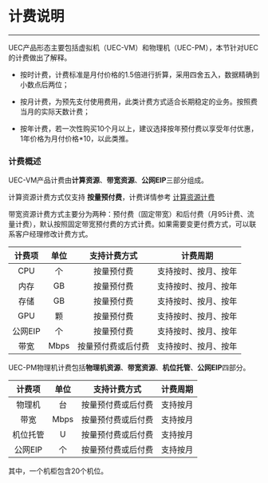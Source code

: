 # 计费说明
------
UEC产品形态主要包括虚拟机（UEC-VM）和物理机（UEC-PM），本节针对UEC的计费做出了解释。

- 按时计费，计费标准是月付价格的1.5倍进行折算，采用四舍五入，数据精确到小数点后两位；

- 按月计费，为预先支付使用费用，此类计费方式适合长期稳定的业务。按照费当月的实际天数计费；

- 按年计费，若一次性购买10个月以上，建议选择按年预付费以享受年付优惠，1年价格为月付价格*10，以此类推。

  

### 计费概述

UEC-VM产品计费由**计算资源**、**带宽资源**、**公网EIP**三部分组成。

计算资源计费方式仅支持 **按量预付费**，计费详情参考 [计算资源计费](/uedn/billing_instructions/billing_compute)


带宽资源计费方式主要分为两种：预付费（固定带宽）和后付费（月95计费、流量计费），默认按照固定带宽预付费的方式计费。如果需要变更付费方式，可以联系客户经理修改计费方式。

| 计费项 | 单位  | 支持计费方式 | 计费周期 |
|  :--:  | :--:  | :--:  | :--:  |
| CPU  | 个 | 按量预付费 | 支持按时、按月、按年 |
| 内存  | GB | 按量预付费| 支持按时、按月、按年 |
| 存储  | GB | 按量预付费| 支持按时、按月、按年 |
| GPU | 颗 | 按量预付费 | 支持按时、按月、按年 |
| 公网EIP | 个 | 按量预付费 | 支持按时、按月、按年 |
| 带宽  | Mbps | 按量预付费或后付费 | 支持按时、按月、按年 |



UEC-PM物理机计费包括**物理机资源**、**带宽资源**、**机位托管**、**公网EIP**四部分。

|  计费项  | 单位 |    支持计费方式    | 计费周期 |
| :------: | :--: | :----------------: | :------: |
|  物理机  |  台  | 按量预付费或后付费 | 支持按月 |
|   带宽   | Mbps | 按量预付费或后付费 | 支持按月 |
| 机位托管 |  U   | 按量预付费或后付费 | 支持按月 |
| 公网EIP  |  个  | 按量预付费或后付费 | 支持按月 |

其中，一个机柜包含20个机位。





